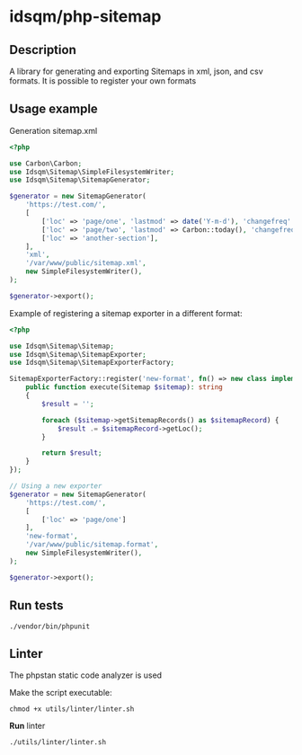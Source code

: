 # idsqm/php-sitemap

## Description
A library for generating and exporting Sitemaps in xml, json, and csv formats. It is possible to register your own formats

## Usage example
Generation sitemap.xml
```php
<?php

use Carbon\Carbon;
use Idsqm\Sitemap\SimpleFilesystemWriter;
use Idsqm\Sitemap\SitemapGenerator;

$generator = new SitemapGenerator(
    'https://test.com/',
    [
        ['loc' => 'page/one', 'lastmod' => date('Y-m-d'), 'changefreq' => 'daily', 'priority' => 0.5],
        ['loc' => 'page/two', 'lastmod' => Carbon::today(), 'changefreq' => 'monthly', 'priority' => 0.6],
        ['loc' => 'another-section'],
    ],
    'xml',
    '/var/www/public/sitemap.xml',
    new SimpleFilesystemWriter(),
);

$generator->export();
```
Example of registering a sitemap exporter in a different format:
```php
<?php

use Idsqm\Sitemap\Sitemap;
use Idsqm\Sitemap\SitemapExporter;
use Idsqm\Sitemap\SitemapExporterFactory;

SitemapExporterFactory::register('new-format', fn() => new class implements SitemapExporter {
    public function execute(Sitemap $sitemap): string
    {
        $result = '';

        foreach ($sitemap->getSitemapRecords() as $sitemapRecord) {
            $result .= $sitemapRecord->getLoc();
        }

        return $result;
    }
});

// Using a new exporter
$generator = new SitemapGenerator(
    'https://test.com/',
    [
        ['loc' => 'page/one']
    ],
    'new-format',
    '/var/www/public/sitemap.format',
    new SimpleFilesystemWriter(),
);

$generator->export();
```

## Run tests
```shell
./vendor/bin/phpunit
```

## Linter
The phpstan static code analyzer is used

Make the script executable:
```shell
chmod +x utils/linter/linter.sh
```

**Run** linter
```shell
./utils/linter/linter.sh
```